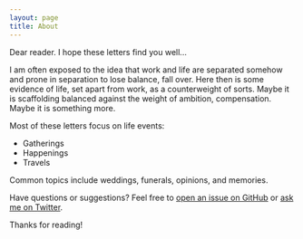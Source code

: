 ```yaml
---
layout: page
title: About
---
```


<p class="message">
  Dear reader. I hope these letters find you well...   
</p>

I am often exposed to the idea that work and life are separated somehow and prone in separation to lose balance, fall over. 
Here then is some evidence of life, set apart from work, as a counterweight of sorts. Maybe it is scaffolding balanced against 
the weight of ambition, compensation. Maybe it is something more. 

Most of these letters focus on life events:

* Gatherings 
* Happenings 
* Travels 

Common topics include weddings, funerals, opinions, and memories.

Have questions or suggestions? Feel free to [open an issue on GitHub](https://rtuggle.github.io/life_blog/issues/new) or [ask me on Twitter](https://twitter.com/tugglery).

Thanks for reading! 
